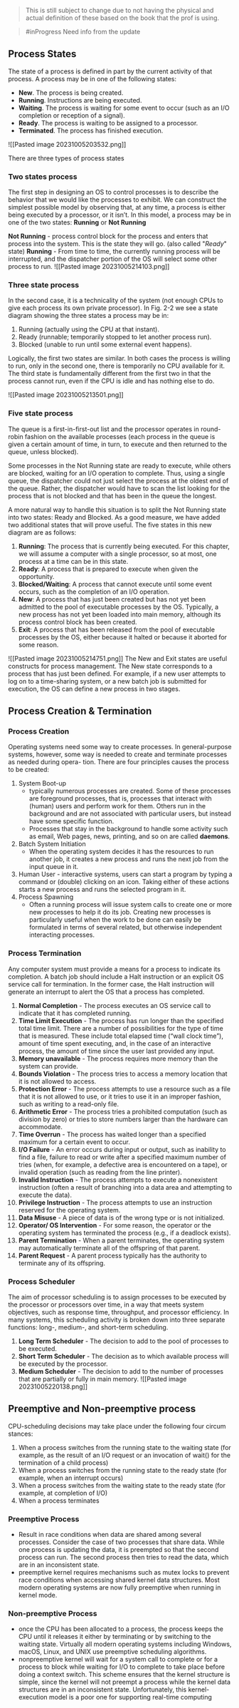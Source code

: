 > This is still subject to change due to not having the physical and actual definition of these based on the book that the prof is using.

> #inProgress 
> Need info from the update


## Process States
The state of a process is defined in part by the current activity of that process. A process may be in one of the following states:
- **New**. The process is being created.
- **Running**. Instructions are being executed.
- **Waiting**. The process is waiting for some event to occur (such as an I/O completion or reception of a signal).
- **Ready**. The process is waiting to be assigned to a processor.
- **Terminated**. The process has finished execution.

![[Pasted image 20231005203532.png]]

There are three types of process states
### Two states process
The first step in designing an OS to control processes is to describe the behavior that we would like the processes to exhibit. We can construct the simplest possible model by observing that, at any time, a process is either being executed by a processor, or it isn’t. In this model, a process may be in one of the two states: **Running** or **Not Running**

**Not Running** - process control block for the process and enters that process into the system. This is the state they will go. (also called "*Ready*" state)
**Running** -  From time to time, the currently running process will be interrupted, and the dispatcher portion of the OS will select some other process to run.
![[Pasted image 20231005214103.png]]

### Three state process
In the second case, it is a technicality of the system (not enough CPUs to
give each process its own private processor). 
In Fig. 2-2 we see a state diagram showing the three states a process may be in:
1. Running (actually using the CPU at that instant).
2. Ready (runnable; temporarily stopped to let another process run).
3. Blocked (unable to run until some external event happens).

Logically, the first two states are similar. In both cases the process is willing to run,
only in the second one, there is temporarily no CPU available for it. The third state is fundamentally different from the first two in that the process cannot run, even if
the CPU is idle and has nothing else to do.

![[Pasted image 20231005213501.png]]

### Five state process
The queue is a first-in-first-out list and the processor operates in round-robin fashion on the available processes (each process in the queue is given a certain amount of time, in turn, to execute and then returned to the queue, unless blocked). 

Some processes in the Not Running state are ready to execute, while others are blocked, waiting for an I/O operation to complete. Thus, using a single queue, the dispatcher could not just select the process at the oldest end of the queue. Rather, the dispatcher would have to scan the list looking for the process that is not blocked and that has been in the queue the longest.

A more natural way to handle this situation is to split the Not Running state
into two states: Ready and Blocked. As a good measure, we have added two additional states that will prove useful. The five states in this new diagram are as follows:

1. **Running**: The process that is currently being executed. For this chapter, we will assume a computer with a single processor, so at most, one process at a time can be in this state.
2. **Ready**: A process that is prepared to execute when given the opportunity.
3. **Blocked/Waiting**: A process that cannot execute until some event occurs, such as the completion of an I/O operation.
4. **New**: A process that has just been created but has not yet been admitted to the pool of executable processes by the OS. Typically, a new process has not yet been loaded into main memory, although its process control block has been created.
5. **Exit**: A process that has been released from the pool of executable processes by the OS, either because it halted or because it aborted for some reason.

![[Pasted image 20231005214751.png]]
The New and Exit states are useful constructs for process management. The
New state corresponds to a process that has just been defined. For example, if a new
user attempts to log on to a time-sharing system, or a new batch job is submitted for
execution, the OS can define a new process in two stages. 

## Process Creation & Termination
### Process Creation
Operating systems need some way to create processes. In general-purpose systems, however, some way is needed to create and terminate processes as needed during opera-
tion. There are four principles causes the process to be created:

1. System Boot-up
	-  typically numerous processes are created. Some of these processes are foreground processes, that is, processes that interact with (human) users and perform work for them. Others run in the background and are not associated with particular users, but instead have some specific function.
	- Processes that stay in the background to handle some activity such as email, Web pages, news, printing, and so on are called **daemons**. 
2. Batch System Initiation
	- When the operating system decides it has the resources to run another job, it creates a new process and runs the next job from the input queue in it.
3. Human User 
	   - interactive systems, users can start a program by typing a command or (double) clicking on an icon. Taking either of these actions starts a new process and runs the selected program in it.  
4. Process Spawning
	 - Often a running process will issue system calls to create one or more new processes to help it do its job. Creating new processes is particularly useful when the work to be done can easily be formulated in terms of several related, but otherwise independent interacting processes. 


### Process Termination
Any computer system must provide a means for a process to indicate its completion. A batch job should include a Halt instruction or an explicit OS service call for termination. In the former case, the Halt instruction will generate an interrupt to alert the OS that a process has completed. 

1. **Normal Completion** - The process executes an OS service call to indicate that it has completed running.
2. **Time Limit Execution** - The process has run longer than the specified total time limit. There are a number of possibilities for the type of time that is measured. These include total elapsed time (“wall clock time”), amount of time spent executing, and, in the case of an interactive process, the amount of time since the user last provided any input.
3. **Memory unavailable** - The process requires more memory than the system can provide.
4. **Bounds Violation** - The process tries to access a memory location that it is not allowed to access.
5. **Protection Error** - The process attempts to use a resource such as a file that it is not allowed to use, or it tries to use it in an improper fashion, such as writing to a read-only file.
6. **Arithmetic Error** - The process tries a prohibited computation (such as division by zero) or tries to store numbers larger than the hardware can accommodate.
7. **Time Overrun** - The process has waited longer than a specified maximum for a certain event to occur.
8. **I/O Failure** - An error occurs during input or output, such as inability to find a file, failure to read or write after a specified maximum number of tries (when, for example, a defective area is encountered on a tape), or invalid operation (such as reading from the line printer).
9. **Invalid Instruction** - The process attempts to execute a nonexistent instruction (often a result of branching into a data area and attempting to execute the data).
10. **Privilege Instruction** - The process attempts to use an instruction reserved for the operating system.
11. **Data Misuse** - A piece of data is of the wrong type or is not initialized.
12. **Operator/ OS Intervention** - For some reason, the operator or the operating system has terminated the process (e.g., if a deadlock exists).
13. **Parent Termination** - When a parent terminates, the operating system may automatically terminate all of the offspring of that parent.
14. **Parent Request** - A parent process typically has the authority to terminate any of its offspring.

### Process Scheduler
The aim of processor scheduling is to assign processes to be executed by the processor or processors over time, in a way that meets system objectives, such as response time, throughput, and processor efficiency. In many systems, this scheduling activity is broken down into three separate functions: long-, medium-, and short-term scheduling.

1. **Long Term Scheduler** - The decision to add to the pool of processes to be executed.
2. **Short Term Scheduler** - The decision as to which available process will be executed by the processor.
3. **Medium Scheduler** - The decision to add to the number of processes that are partially or fully in main memory.
![[Pasted image 20231005220138.png]]



## Preemptive and Non-preemptive process

CPU-scheduling decisions may take place under the following four circum stances:
1. When a process switches from the running state to the waiting state (for example, as the result of an I/O request or an invocation of wait() for the termination of a child process)
2. When a process switches from the running state to the ready state (for example, when an interrupt occurs)
3. When a process switches from the waiting state to the ready state (for example, at completion of I/O)
4. When a process terminates

### Preemptive Process

- Result in race conditions when data are shared among several processes. Consider the case of two processes that share data. While one process is updating the data, it is preempted so that the second process can run. The second process then tries to read the data, which are in an inconsistent state.
- preemptive kernel requires mechanisms such as mutex locks to prevent race conditions when accessing shared kernel data structures. Most modern operating systems are now fully preemptive when running in kernel mode.
### Non-preemptive Process
- once the CPU has been allocated to a process, the process keeps the CPU until it releases it either by terminating or by switching to the waiting state. Virtually all modern operating systems including Windows, macOS, Linux, and UNIX use preemptive scheduling algorithms.
- nonpreemptive kernel will wait for a system call to complete or for a process to block while waiting for I/O to complete to take place before doing a context switch. This scheme ensures that the kernel structure is simple, since the kernel will not preempt a process while the kernel data structures are in an inconsistent state. Unfortunately, this kernel-execution model is a poor one for supporting real-time computing
